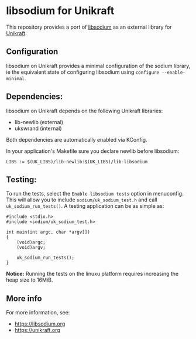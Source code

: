 # libsodium for Unikraft

This repository provides a port of [libsodium](https://libsodium.org) as an external library for [Unikraft](https://unikraft.org).

## Configuration

libsodium on Unikraft provides a minimal configuration of the sodium library, ie the
equivalent state of configuring libsodium using `configure --enable-minimal`.

## Dependencies:

libsodium on Unikraft depends on the following Unikraft libraries:
* lib-newlib (external)
* ukswrand (internal)

Both dependencies are automatically enabled via KConfig.
 
In your application's Makefile sure you declare newlib before libsodium:
```
LIBS := $(UK_LIBS)/lib-newlib:$(UK_LIBS)/lib-libsodium
```

## Testing:

To run the tests, select the `Enable libsodium tests` option in menuconfig.
This will allow you to include `sodium/uk_sodium_test.h` and call
`uk_sodium_run_tests()`. A testing application can be as simple as:
```
#include <stdio.h>
#include <sodium/uk_sodium_test.h>

int main(int argc, char *argv[])
{
	(void)argc;
	(void)argv;

	uk_sodium_run_tests();
}
```
**Notice:** Running the tests on the linuxu platform requires increasing the heap size to 16MiB.

## More info
For more information, see:
* https://libsodium.org
* https://unikraft.org
